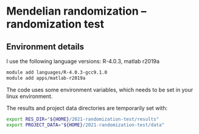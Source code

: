 
# Mendelian randomization – randomization test





## Environment details

I use the following language versions: R-4.0.3, matlab r2019a



```bash
module add languages/R-4.0.3-gcc9.1.0
module add apps/matlab-r2019a
```

The code uses some environment variables, which needs to be set in your linux environment. 

The results and project data directories are temporarily set with:

```bash
export RES_DIR="${HOME}/2021-randomization-test/results"
export PROJECT_DATA="${HOME}/2021-randomization-test/data"
```

